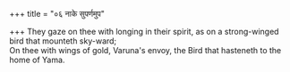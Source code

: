+++
title = "०६ नाके सुपर्णमुप"

+++
They gaze on thee with longing in their spirit, as on a strong-winged bird that mounteth sky-ward;  
     On thee with wings of gold, Varuna's envoy, the Bird that hasteneth to the home of Yama.